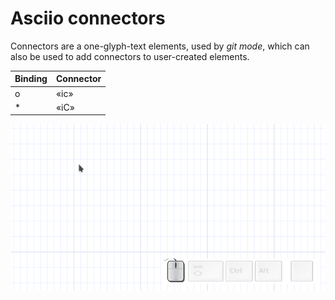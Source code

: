 # Asciio connectors

Connectors are a one-glyph-text elements, used by *git mode*, which can also be used to add connectors to user-created elements.

| Binding | Connector |
| ------- | --------- |
| o       | «ic»      |
| *       | «iC»      |

![Add Connector](add_connector.gif)


